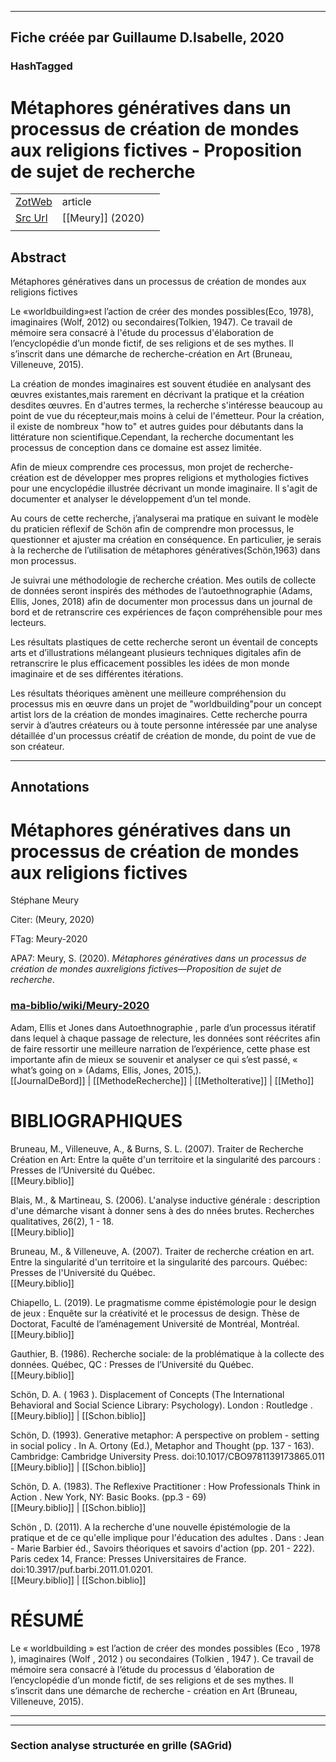 
----
Fiche créée par Guillaume D.Isabelle, 2020 
---- 

### HashTagged 





# Métaphores génératives dans un processus de création de mondes aux religions fictives - Proposition de sujet de recherche



|       |       |       |
|  ---  |  ---  |  ---  |
|   [ZotWeb](http://zotero.org/users/180474/items/8CD2R9Y5)    | article      |       |
|   [Src Url](https://github.com/guillaumedescoteauxisabelle/ma-biblio/wiki/Meury-2020)    |  [[Meury]] (2020)     |       |
|       |       |       |


## Abstract

Métaphores génératives dans un processus de création de mondes aux religions fictives

Le «worldbuilding»est l’action de créer des mondes possibles(Eco, 1978), imaginaires (Wolf, 2012) ou secondaires(Tolkien, 1947). Ce travail de mémoire sera consacré à l'étude du processus d'élaboration de l’encyclopédie d’un monde fictif, de ses religions et de ses mythes. Il s’inscrit dans une démarche de recherche-création en Art (Bruneau, Villeneuve, 2015). 

La création de mondes imaginaires est souvent étudiée en analysant des œuvres existantes,mais rarement en décrivant la pratique et la création desdites œuvres. En d'autres termes, la recherche s'intéresse beaucoup au point de vue du récepteur,mais moins à celui de l'émetteur. Pour la création, il existe de nombreux "how to" et autres guides pour débutants dans la littérature non scientifique.Cependant, la recherche documentant les processus de conception dans ce domaine est assez limitée. 

Afin de mieux comprendre ces processus, mon projet de recherche-création est de développer mes propres religions et mythologies fictives pour une encyclopédie illustrée décrivant un monde imaginaire. Il s'agit de documenter et analyser le développement d’un tel monde.

Au cours de cette recherche, j’analyserai ma pratique en suivant le modèle du praticien réflexif de Schön afin de comprendre mon processus, le questionner et ajuster ma création en conséquence.  En particulier, je serais à la recherche de l’utilisation de métaphores génératives(Schön,1963) dans mon processus.

Je suivrai une méthodologie de recherche création. Mes outils de collecte de données seront inspirés des méthodes de l’autoethnographie (Adams, Ellis, Jones, 2018) afin de documenter mon processus dans un journal de bord et de retranscrire ces expériences de façon compréhensible pour mes lecteurs.

Les  résultats  plastiques  de  cette  recherche  seront  un  éventail  de  concepts arts et d’illustrations mélangeant  plusieurs  techniques  digitales  afin  de  retranscrire  le  plus  efficacement  possibles  les idées de mon monde imaginaire et de ses différentes itérations.

Les résultats théoriques amènent une meilleure compréhension du processus mis en œuvre dans un  projet  de "worldbuilding"pour  un concept  artist lors  de  la création  de  mondes  imaginaires. Cette recherche pourra servir à d’autres créateurs ou à toute personne intéressée par une analyse détaillée d'un processus créatif de création de monde, du point de vue de son créateur.

----

## Annotations

Métaphores génératives dans un processus de création de mondes aux religions fictives
=====================================================================================



Stéphane Meury 

Citer: (Meury, 2020)

FTag: Meury-2020

APA7: Meury, S. (2020). _Métaphores génératives dans un processus de création de mondes auxreligions fictives—Proposition de sujet de recherche_.

  

### [ma-biblio/wiki/Meury-2020](https://github.com/guillaumedescoteauxisabelle/ma-biblio/wiki/Meury-2020)



Adam, Ellis et Jones dans Autoethnographie , parle d’un processus itératif dans lequel à chaque passage de relecture, les données sont réécrites afin de faire ressortir une meilleure narration de l’expérience, cette phase est importante afin de mieux se souvenir et analyser ce qui s’est passé, « what’s going on » (Adams, Ellis, Jones, 2015,).  
[[JournalDeBord]] | [[MethodeRecherche]] | [[MethoIterative]] | [[Metho]] 





BIBLIOGRAPHIQUES
================



Bruneau, M., Villeneuve, A., & Burns, S. L. (2007). Traiter de Recherche Création en Art: Entre la quête d'un territoire et la singularité des parcours : Presses de l’Université du Québec.  
[[Meury.biblio]] 





Blais, M., & Martineau, S. (2006). L'analyse inductive générale : description d'une démarche visant à donner sens à des do nnées brutes. Recherches qualitatives, 26(2), 1 - 18.  
[[Meury.biblio]] 





Bruneau, M., & Villeneuve, A. (2007). Traiter de recherche création en art. Entre la singularité d'un territoire et la singularité des parcours. Québec: Presses de l'Université du Québec.  
[[Meury.biblio]] 





Chiapello, L. (2019). Le pragmatisme comme épistémologie pour le design de jeux : Enquête sur la créativité et le processus de design. Thèse de Doctorat, Faculté de l’aménagement Université de Montréal, Montréal.  
[[Meury.biblio]] 





Gauthier, B. (1986). Recherche sociale: de la problématique à la collecte des données. Québec, QC : Presses de l’Université du Québec.  
[[Meury.biblio]] 





Schön, D. A. ( 1963 ). Displacement of Concepts (The International Behavioral and Social Science Library: Psychology). London : Routledge .  
[[Meury.biblio]] | [[Schon.biblio]] 





Schön, D. (1993). Generative metaphor: A perspective on problem - setting in social policy . In A. Ortony (Ed.), Metaphor and Thought (pp. 137 - 163). Cambridge: Cambridge University Press. doi:10.1017/CBO9781139173865.011  
[[Meury.biblio]] | [[Schon.biblio]] 





Schön, D. A. (1983). The Reflexive Practitioner : How Professionals Think in Action . New York, NY: Basic Books. (pp.3 - 69)  
[[Meury.biblio]] | [[Schon.biblio]] 





Schön , D. (2011). A la recherche d'une nouvelle épistémologie de la pratique et de ce qu'elle implique pour l'éducation des adultes . Dans : Jean - Marie Barbier éd., Savoirs théoriques et savoirs d'action (pp. 201 - 222). Paris cedex 14, France: Presses Universitaires de France. doi:10.3917/puf.barbi.2011.01.0201.  
[[Meury.biblio]] | [[Schon.biblio]] 





RÉSUMÉ
======



Le « worldbuilding » est l’action de créer des mondes possibles (Eco , 1978 ), imaginaires (Wolf , 2012 ) ou secondaires (Tolkien , 1947 ). Ce travail de mémoire sera consacré à l’étude du processus d ’élaboration de l’encyclopédie d’un monde fictif, de ses religions et de ses mythes. Il s’inscrit dans une démarche de recherche - création en Art (Bruneau, Villeneuve, 2015).






----

----



### Section analyse structurée en grille (SAGrid)


